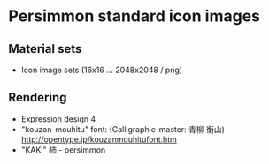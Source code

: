 # Persimmon standard icon images
## Material sets
* Icon image sets (16x16 ... 2048x2048 / png)
## Rendering
* Expression design 4
* "kouzan-mouhitu" font: (Calligraphic-master: 青柳 衡山) http://opentype.jp/kouzanmouhitufont.htm
* "KAKI" 柿 - persimmon
